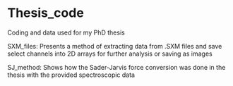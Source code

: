 # Thesis_code
Coding and data used for my PhD thesis

SXM_files:
  Presents a method of extracting data from .SXM files and save select channels into 2D arrays for further analysis or saving as images

SJ_method:
  Shows how the Sader-Jarvis force conversion was done in the thesis with the provided spectroscopic data
